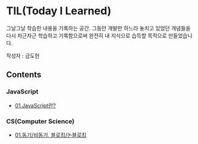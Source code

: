 # TIL(Today I Learned)
그날그날 학습한 내용을 기록하는 공간. 그동안 개발만 하느라 놓치고 있었던 개념들을 다시 차근차근 학습하고 기록함으로써 완전히 내 지식으로 습득할 목적으로 만들었습니다.

작성자 : 금도헌

## Contents

### JavaScript
* [01.JavaScript란?](https://github.com/f-lab-edu/TLI/blob/main/JavaScript/01.whatIsJavascript.md)


### CS(Computer Science)
* [01.동기/비동기, 블로킹/논블로킹](https://github.com/f-lab-edu/TIL-dhKeum/blob/main/CS/01.sync%2Casync%2Cblocking%2Cnon-blocking.md)
